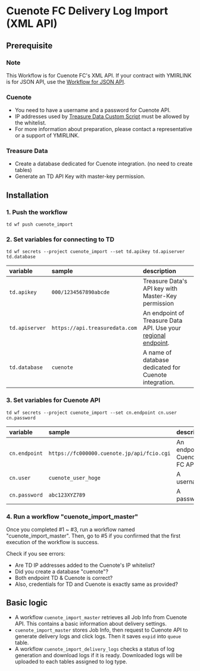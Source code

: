 # Cuenote FC Delivery Log Import (XML API)

## Prerequisite

### Note
This Workflow is for Cuenote FC's XML API.
If your contract with YMIRLINK is for JSON API, use the [Workflow for JSON API](https://github.com/treasure-data/treasure-boxes/tree/master/integration-box/cuenote-import-json).

### Cuenote

- You need to have a username and a password for Cuenote API.
- IP addresses used by [Treasure Data Custom Script](https://support.treasuredata.com/hc/en-us/articles/360033974194-IP-Addresses-used-by-Custom-Scripts) must be allowed by the whitelist.
- For more information about preparation, please contact a representative or a support of YMIRLINK.

### Treasure Data

- Create a database dedicated for Cuenote integration. (no need to create tables)
- Generate an TD API Key with master-key permission.

## Installation

### 1. Push the workflow

```shell script
td wf push cuenote_import
```

### 2. Set variables for connecting to TD

```shell script
td wf secrets --project cuenote_import --set td.apikey td.apiserver td.database
```

|variable|sample|description|
|:----|:----|:----|
|`td.apikey`|`000/1234567890abcde`|Treasure Data's API key with Master-Key permission|
|`td.apiserver`|`https://api.treasuredata.com`|An endpoint of Treasure Data API. Use your [regional endpoint](https://support.treasuredata.com/hc/en-us/articles/360001474288-Sites-and-Endpoints).|
|`td.database`|`cuenote`|A name of database dedicated for Cuenote integration.|

### 3. Set variables for Cuenote API

```shell script
td wf secrets --project cuenote_import --set cn.endpoint cn.user cn.password
```

|variable|sample|description|
|:----|:----|:----|
|`cn.endpoint`|`https://fc000000.cuenote.jp/api/fcio.cgi`|An endpoint of Cuenote FC API.|
|`cn.user`|`cuenote_user_hoge`|A username|
|`cn.password`|`abc123XYZ789`|A password|

### 4. Run a workflow "cuenote_import_master"

Once you completed #1 ~ #3, run a workflow named "cuenote_import_master".
Then, go to #5 if you confirmed that the first execution of the workflow is success.

Check if you see errors:

- Are TD IP addresses added to the Cuenote's IP whitelist?
- Did you create a database "cuenote"?
- Both endpoint TD & Cuenote is correct?
- Also, credentials for TD and Cuenote is exactly same as provided?

## Basic logic

- A workflow `cuenote_import_master` retrieves all Job Info from Cuenote API. This contains a basic information about delivery settings.
- `cuenote_import_master` stores Job Info, then request to Cuenote API to generate delivery logs and click logs. Then it saves `expid` into `queue` table. 
- A workflow `cuenote_import_delivery_logs` checks a status of log generation and download logs if it is ready. Downloaded logs will be uploaded to each tables assigned to log type.